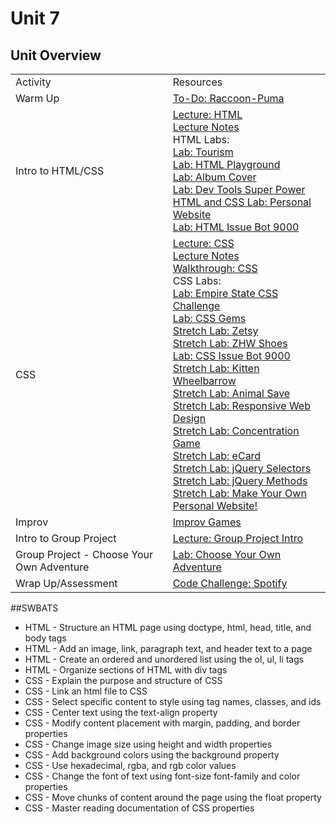 # Unit 7

## Unit Overview

<table>
	<tr>
	  <td>Activity</td>
	  <td>Resources</td>
	</tr>
	<tr>
    <td>Warm Up</td>
    <td>
        <a href="https://GitHub.com/learn-co-curriculum/hs-oo-raccoon-puma-todo">To-Do: Raccoon-Puma</a>
    </td>
  </tr>
  <tr>
    <td>Intro to HTML/CSS</td>
    <td>
    	<a href="lectures/html/LECTURE.md">Lecture: HTML</a></br>
      <a href="lectures/html">Lecture Notes</a></br>
    	    	HTML Labs:</br>
    	<a href="https://GitHub.com/learn-co-curriculum/hs-tourism-website-lab">Lab: Tourism</a></br>
    	<a href="https://GitHub.com/learn-co-curriculum/html-playground">Lab: HTML Playground</a></br>
    	<a href="https://GitHub.com/learn-co-curriculum/hs-album-cover">Lab: Album Cover</a></br>
    	<a href="https://GitHub.com/learn-co-curriculum/dev-tools-super-power">Lab: Dev Tools Super Power</a></br>
      <a href="https://github.com/learn-co-curriculum/hs-ruby1-my-website"> HTML and CSS Lab: Personal Website</a><br>
      <a href="https://GitHub.com/learn-co-curriculum/hs-issue-bot-9000">Lab: HTML Issue Bot 9000</a></br>
    </td>
  </tr>
  <tr>
  	<td>CSS</td>
  	<td>
  	<a href="lectures/css/LECTURE.md">Lecture: CSS</a></br>
      <a href="lectures/css/LECTURE.md">Lecture Notes</a></br>
    	<a href="https://GitHub.com/learn-co-curriculum/css-walkthrough-hs">Walkthrough: CSS</a></br>
  	 CSS Labs:</br>
    	<a href="https://GitHub.com/learn-co-curriculum/hs-empire-state-css-challenge">Lab: Empire State CSS Challenge</a></br>
      <a href="https://Github.com/learn-co-curriculum/hs-intro-software-engineering-css-selectors"> Lab: CSS Gems</a><br>
    	<a href="https://GitHub.com/learn-co-curriculum/hs-zetsy">Stretch Lab: Zetsy</a></br>
    	<a href="https://GitHub.com/learn-co-curriculum/hs-zhw-shoes-layout">Stretch Lab: ZHW Shoes</a></br>
    	<a href="https://GitHub.com/learn-co-curriculum/hs-css-issue-bot-9000">Lab: CSS Issue Bot 9000</a></br>
      <a href="https://github.com/learn-co-curriculum/kitten-wheelbarrow"> Stretch Lab: Kitten Wheelbarrow</a> <br>
    	<a href="https://GitHub.com/learn-co-curriculum/animal-save">Stretch Lab: Animal Save</a></br>
    	<a href="https://GitHub.com/learn-co-curriculum/hs-responsive-web-design-stretch">Stretch Lab: Responsive Web Design</a></br>
    	<a href="https://GitHub.com/learn-co-curriculum/fe-concentration-game">Stretch Lab: Concentration Game</a></br>
    	<a href="https://GitHub.com/learn-co-curriculum/ecard-site-layout">Stretch Lab: eCard</a></br>
    	<a href="https://GitHub.com/learn-co-curriculum/fe-jquery-exploring-selectors">Stretch Lab: jQuery Selectors</a></br>
    	<a href="https://GitHub.com/learn-co-curriculum/fe-jquery-exploring-methods">Stretch Lab: jQuery Methods</a></br>
    	<a href="https://GitHub.com/learn-co-curriculum/hs-my-website">Stretch Lab: Make Your Own Personal Website!</a></br>
  	</td>
  </tr>
  <tr>
    <td>Improv</td>
    <td>
       <a href="https://GitHub.com/learn-co-curriculum/tf-improv-games">Improv Games</a>
    </td>
  </tr>
  <tr>
    <td>Intro to Group Project</td>
    <td>
       <a href="lectures/group-project-introduction">Lecture: Group Project Intro</a>
   	</td>
  </tr>
   <tr>
    <td>Group Project - Choose Your Own Adventure</td>
    <td>
    <a href="https://GitHub.com/learn-co-curriculum/Hs-Html-Css-Group-Project">Lab: Choose Your Own Adventure</a>
   </td>
  </tr>
  <tr>
    <td>Wrap Up/Assessment</td>
    <td>
	     <a href="https://GitHub.com/learn-co-curriculum/hs-spotify-code-challenge">Code Challenge: Spotify</a>
   	</td>
  </tr>
</table>


##SWBATS
+ HTML - Structure an HTML page using doctype, html, head, title, and body tags
+ HTML - Add an image, link, paragraph text, and header text to a page
+ HTML - Create an ordered and unordered list using the ol, ul, li tags
+ HTML - Organize sections of HTML with div tags
+ CSS - Explain the purpose and structure of CSS
+ CSS - Link an html file to CSS
+ CSS - Select specific content to style using tag names, classes, and ids
+ CSS - Center text using the text-align property
+ CSS - Modify content placement with margin, padding, and border properties
+ CSS - Change image size using height and width properties
+ CSS - Add background colors using the background property
+ CSS - Use hexadecimal, rgba, and rgb color values
+ CSS - Change the font of text using font-size font-family and color properties
+ CSS - Move chunks of content around the page using the float property
+ CSS - Master reading documentation of CSS properties
